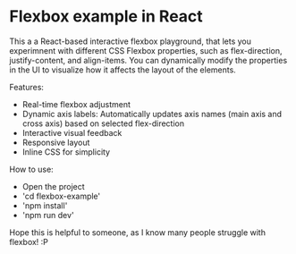 # Flexbox example in React
This a a React-based interactive flexbox playground, that lets you experimnent with different CSS Flexbox properties, such as flex-direction, justify-content, and align-items. You can dynamically modify the properties in the UI to visualize how it affects the layout of the elements.

Features:
- Real-time flexbox adjustment
- Dynamic axis labels: Automatically updates axis names (main axis and cross axis) based on selected flex-direction
- Interactive visual feedback
- Responsive layout
- Inline CSS for simplicity

How to use:
- Open the project
- 'cd flexbox-example'
- 'npm install'
- 'npm run dev'

Hope this is helpful to someone, as I know many people struggle with flexbox! :P 